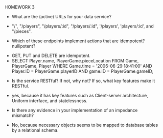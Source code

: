 HOMEWORK 3

* What are the (active) URLs for your data service?

- "/", "/players", "/players/:id", "/players/:id", '/players', 'players/:id', and "/pieces".

* Which of these endpoints implement actions that are idempotent? nullipotent?

- GET, PUT and DELETE are idempotent. 
- SELECT Player.name, PlayerGame.pieceLocation
    FROM Game, PlayerGame, Player
    WHERE Game.time = '2006-06-29 18:41:00'
        AND Player.ID = PlayerGame.playerID
        AND game.ID = PlayerGame.gameID;

* Is the service RESTful? If not, why not? If so, what key features make it RESTful.

- yes, because it has key features such as Client-server architecture, Uniform interface, and statelessness. 

* Is there any evidence in your implementation of an impedance mismatch?

- No, because necessary objects seems to be mapped to database tables by a relational schema.   